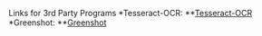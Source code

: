 Links for 3rd Party Programs
*Tesseract-OCR:
**[Tesseract-OCR](https://github.com/UB-Mannheim/tesseract/wiki)
*Greenshot:
**[Greenshot](https://getgreenshot.org/downloads/)
